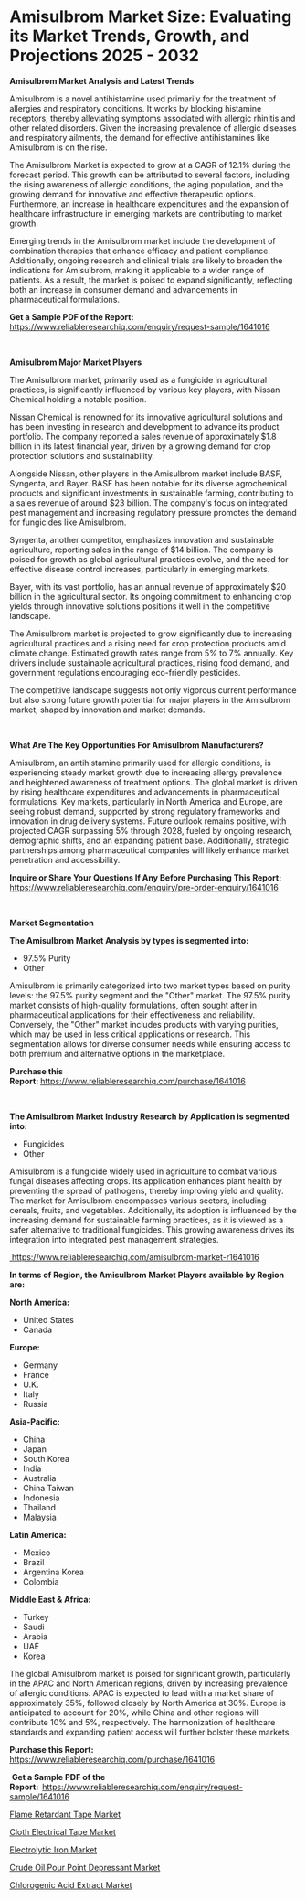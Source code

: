 <p><h1>Amisulbrom Market Size: Evaluating its Market Trends, Growth, and Projections 2025 - 2032</h1></p><p><strong>Amisulbrom Market Analysis and Latest Trends</strong></p>
<p><p>Amisulbrom is a novel antihistamine used primarily for the treatment of allergies and respiratory conditions. It works by blocking histamine receptors, thereby alleviating symptoms associated with allergic rhinitis and other related disorders. Given the increasing prevalence of allergic diseases and respiratory ailments, the demand for effective antihistamines like Amisulbrom is on the rise.</p><p>The Amisulbrom Market is expected to grow at a CAGR of 12.1% during the forecast period. This growth can be attributed to several factors, including the rising awareness of allergic conditions, the aging population, and the growing demand for innovative and effective therapeutic options. Furthermore, an increase in healthcare expenditures and the expansion of healthcare infrastructure in emerging markets are contributing to market growth.</p><p>Emerging trends in the Amisulbrom market include the development of combination therapies that enhance efficacy and patient compliance. Additionally, ongoing research and clinical trials are likely to broaden the indications for Amisulbrom, making it applicable to a wider range of patients. As a result, the market is poised to expand significantly, reflecting both an increase in consumer demand and advancements in pharmaceutical formulations.</p></p>
<p><strong>Get a Sample PDF of the Report:&nbsp;</strong> <a href="https://www.reliableresearchiq.com/enquiry/request-sample/1641016?utm_campaign=1144&utm_medium=2&utm_source=Github&utm_content=ia&utm_term=30012025&utm_id=amisulbrom">https://www.reliableresearchiq.com/enquiry/request-sample/1641016</a></p>
<p>&nbsp;</p>
<p><strong>Amisulbrom Major Market Players</strong></p>
<p><p>The Amisulbrom market, primarily used as a fungicide in agricultural practices, is significantly influenced by various key players, with Nissan Chemical holding a notable position. </p><p>Nissan Chemical is renowned for its innovative agricultural solutions and has been investing in research and development to advance its product portfolio. The company reported a sales revenue of approximately $1.8 billion in its latest financial year, driven by a growing demand for crop protection solutions and sustainability.</p><p>Alongside Nissan, other players in the Amisulbrom market include BASF, Syngenta, and Bayer. BASF has been notable for its diverse agrochemical products and significant investments in sustainable farming, contributing to a sales revenue of around $23 billion. The company's focus on integrated pest management and increasing regulatory pressure promotes the demand for fungicides like Amisulbrom.</p><p>Syngenta, another competitor, emphasizes innovation and sustainable agriculture, reporting sales in the range of $14 billion. The company is poised for growth as global agricultural practices evolve, and the need for effective disease control increases, particularly in emerging markets.</p><p>Bayer, with its vast portfolio, has an annual revenue of approximately $20 billion in the agricultural sector. Its ongoing commitment to enhancing crop yields through innovative solutions positions it well in the competitive landscape.</p><p>The Amisulbrom market is projected to grow significantly due to increasing agricultural practices and a rising need for crop protection products amid climate change. Estimated growth rates range from 5% to 7% annually. Key drivers include sustainable agricultural practices, rising food demand, and government regulations encouraging eco-friendly pesticides.</p><p>The competitive landscape suggests not only vigorous current performance but also strong future growth potential for major players in the Amisulbrom market, shaped by innovation and market demands.</p></p>
<p>&nbsp;</p>
<p><strong>What Are The Key Opportunities For Amisulbrom Manufacturers?</strong></p>
<p><p>Amisulbrom, an antihistamine primarily used for allergic conditions, is experiencing steady market growth due to increasing allergy prevalence and heightened awareness of treatment options. The global market is driven by rising healthcare expenditures and advancements in pharmaceutical formulations. Key markets, particularly in North America and Europe, are seeing robust demand, supported by strong regulatory frameworks and innovation in drug delivery systems. Future outlook remains positive, with projected CAGR surpassing 5% through 2028, fueled by ongoing research, demographic shifts, and an expanding patient base. Additionally, strategic partnerships among pharmaceutical companies will likely enhance market penetration and accessibility.</p></p>
<p><strong>Inquire or Share Your Questions If Any Before Purchasing This Report:</strong> <a href="https://www.reliableresearchiq.com/enquiry/pre-order-enquiry/1641016?utm_campaign=1144&utm_medium=2&utm_source=Github&utm_content=ia&utm_term=30012025&utm_id=amisulbrom">https://www.reliableresearchiq.com/enquiry/pre-order-enquiry/1641016</a></p>
<p>&nbsp;</p>
<p><strong>Market Segmentation</strong></p>
<p><strong>The Amisulbrom Market Analysis by types is segmented into:</strong></p>
<p><ul><li>97.5% Purity</li><li>Other</li></ul></p>
<p><p>Amisulbrom is primarily categorized into two market types based on purity levels: the 97.5% purity segment and the "Other" market. The 97.5% purity market consists of high-quality formulations, often sought after in pharmaceutical applications for their effectiveness and reliability. Conversely, the "Other" market includes products with varying purities, which may be used in less critical applications or research. This segmentation allows for diverse consumer needs while ensuring access to both premium and alternative options in the marketplace.</p></p>
<p><strong>Purchase this Report:&nbsp;</strong><a href="https://www.reliableresearchiq.com/purchase/1641016?utm_campaign=1144&utm_medium=2&utm_source=Github&utm_content=ia&utm_term=30012025&utm_id=amisulbrom">https://www.reliableresearchiq.com/purchase/1641016</a></p>
<p>&nbsp;</p>
<p><strong>The Amisulbrom Market Industry Research by Application is segmented into:</strong></p>
<p><ul><li>Fungicides</li><li>Other</li></ul></p>
<p><p>Amisulbrom is a fungicide widely used in agriculture to combat various fungal diseases affecting crops. Its application enhances plant health by preventing the spread of pathogens, thereby improving yield and quality. The market for Amisulbrom encompasses various sectors, including cereals, fruits, and vegetables. Additionally, its adoption is influenced by the increasing demand for sustainable farming practices, as it is viewed as a safer alternative to traditional fungicides. This growing awareness drives its integration into integrated pest management strategies.</p></p>
<p><a href="https://www.reliableresearchiq.com/amisulbrom-market-r1641016?utm_campaign=1144&utm_medium=2&utm_source=Github&utm_content=ia&utm_term=30012025&utm_id=amisulbrom">&nbsp;https://www.reliableresearchiq.com/amisulbrom-market-r1641016</a></p>
<p><strong>In terms of Region, the Amisulbrom Market Players available by Region are:</strong></p>
<p>
    <p> <strong> North America: </strong>
        <ul>
            <li>United States</li>
            <li>Canada</li>
        </ul>
        </p> 
    <p> <strong> Europe: </strong>
        <ul>
            <li>Germany</li>
            <li>France</li>
            <li>U.K.</li>
            <li>Italy</li>
            <li>Russia</li>
        </ul>
        </p> 
    <p> <strong> Asia-Pacific: </strong>
        <ul>
            <li>China</li>
            <li>Japan</li>
            <li>South Korea</li>
            <li>India</li>
            <li>Australia</li>
            <li>China Taiwan</li>
            <li>Indonesia</li>
            <li>Thailand</li>
            <li>Malaysia</li>
        </ul>
        </p> 
    <p> <strong> Latin America: </strong>
        <ul>
            <li>Mexico</li>
            <li>Brazil</li>
            <li>Argentina Korea</li>
            <li>Colombia</li>
        </ul>
        </p> 
    <p> <strong> Middle East & Africa: </strong>
        <ul>
            <li>Turkey</li>
            <li>Saudi</li>
            <li>Arabia</li>
            <li>UAE</li>
            <li>Korea</li>
        </ul>
    </p>
    </p>
<p><p>The global Amisulbrom market is poised for significant growth, particularly in the APAC and North American regions, driven by increasing prevalence of allergic conditions. APAC is expected to lead with a market share of approximately 35%, followed closely by North America at 30%. Europe is anticipated to account for 20%, while China and other regions will contribute 10% and 5%, respectively. The harmonization of healthcare standards and expanding patient access will further bolster these markets.</p></p>
<p><strong>Purchase this Report: </strong><a href="https://www.reliableresearchiq.com/purchase/1641016?utm_campaign=1144&utm_medium=2&utm_source=Github&utm_content=ia&utm_term=30012025&utm_id=amisulbrom">https://www.reliableresearchiq.com/purchase/1641016</a></p>
<p>&nbsp;<strong>Get a Sample PDF of the Report:&nbsp;&nbsp;</strong><a href="https://www.reliableresearchiq.com/enquiry/request-sample/1641016?utm_campaign=1144&utm_medium=2&utm_source=Github&utm_content=ia&utm_term=30012025&utm_id=amisulbrom">https://www.reliableresearchiq.com/enquiry/request-sample/1641016</a></p>
<p><strong></strong></p>
<p><p><a href="https://github.com/ccreola81/Market-Research-Report-List-1/blob/main/flame-retardant-tape-market.md?utm_campaign=1144&utm_medium=2&utm_source=Github&utm_content=ia&utm_term=30012025&utm_id=amisulbrom">Flame Retardant Tape Market</a></p><p><a href="https://github.com/ravenecashe/Market-Research-Report-List-1/blob/main/cloth-electrical-tape-market.md?utm_campaign=1144&utm_medium=2&utm_source=Github&utm_content=ia&utm_term=30012025&utm_id=amisulbrom">Cloth Electrical Tape Market</a></p><p><a href="https://github.com/bolalfredia7777/Market-Research-Report-List-1/blob/main/electrolytic-iron-market.md?utm_campaign=1144&utm_medium=2&utm_source=Github&utm_content=ia&utm_term=30012025&utm_id=amisulbrom">Electrolytic Iron Market</a></p><p><a href="https://github.com/redwaymarilynn63/Market-Research-Report-List-1/blob/main/crude-oil-pour-point-depressant-market.md?utm_campaign=1144&utm_medium=2&utm_source=Github&utm_content=ia&utm_term=30012025&utm_id=amisulbrom">Crude Oil Pour Point Depressant Market</a></p><p><a href="https://github.com/ajconndra/Market-Research-Report-List-1/blob/main/chlorogenic-acid-extract-market.md?utm_campaign=1144&utm_medium=2&utm_source=Github&utm_content=ia&utm_term=30012025&utm_id=amisulbrom">Chlorogenic Acid Extract Market</a></p></p>